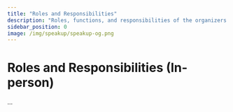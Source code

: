 ```yaml
---
title: "Roles and Responsibilities"
description: "Roles, functions, and responsibilities of the organizers."
sidebar_position: 0
image: /img/speakup/speakup-og.png
---
```


# Roles and Responsibilities (In-person)

...
